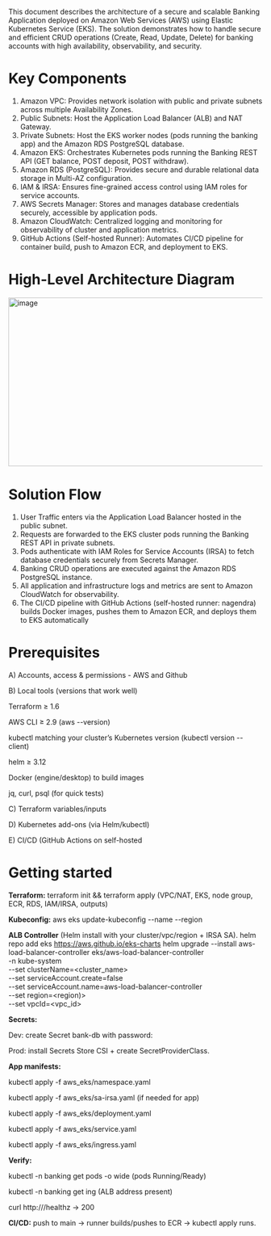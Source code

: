 This document describes the architecture of a secure and scalable Banking Application deployed
on Amazon Web Services (AWS) using Elastic Kubernetes Service (EKS). The solution
demonstrates how to handle secure and efficient CRUD operations (Create, Read, Update, Delete)
for banking accounts with high availability, observability, and security.

Key Components
=================
1. Amazon VPC: Provides network isolation with public and private subnets across multiple
Availability Zones.
2. Public Subnets: Host the Application Load Balancer (ALB) and NAT Gateway.
3. Private Subnets: Host the EKS worker nodes (pods running the banking app) and the Amazon
RDS PostgreSQL database.
4. Amazon EKS: Orchestrates Kubernetes pods running the Banking REST API (GET balance,
POST deposit, POST withdraw).
5. Amazon RDS (PostgreSQL): Provides secure and durable relational data storage in Multi-AZ
configuration.
6. IAM & IRSA: Ensures fine-grained access control using IAM roles for service accounts.
7. AWS Secrets Manager: Stores and manages database credentials securely, accessible by
application pods.
8. Amazon CloudWatch: Centralized logging and monitoring for observability of cluster and
application metrics.
9. GitHub Actions (Self-hosted Runner): Automates CI/CD pipeline for container build, push to
Amazon ECR, and deployment to EKS.

High-Level Architecture Diagram
=================================

<img width="576" height="334" alt="image" src="https://github.com/user-attachments/assets/8788e1d2-9d41-4cfb-96ef-3cc615d292e6" />

Solution Flow
====================

1. User Traffic enters via the Application Load Balancer hosted in the public subnet.
2. Requests are forwarded to the EKS cluster pods running the Banking REST API in private
subnets.
3. Pods authenticate with IAM Roles for Service Accounts (IRSA) to fetch database credentials
securely from Secrets Manager.
4. Banking CRUD operations are executed against the Amazon RDS PostgreSQL instance.
5. All application and infrastructure logs and metrics are sent to Amazon CloudWatch for
observability.
6. The CI/CD pipeline with GitHub Actions (self-hosted runner: nagendra) builds Docker
images, pushes them to Amazon ECR, and deploys them to EKS automatically


Prerequisites
=====================

A) Accounts, access & permissions - AWS and Github

B) Local tools (versions that work well)

   Terraform ≥ 1.6
   
   AWS CLI ≥ 2.9 (aws --version)
   
   kubectl matching your cluster’s Kubernetes version (kubectl version --client)
   
   helm ≥ 3.12
   
   Docker (engine/desktop) to build images
   
   jq, curl, psql (for quick tests)
   
C) Terraform variables/inputs

D) Kubernetes add-ons (via Helm/kubectl)

E) CI/CD (GitHub Actions on self-hosted

Getting started
=====================

**Terraform:** 
 terraform init && terraform apply
(VPC/NAT, EKS, node group, ECR, RDS, IAM/IRSA, outputs)

**Kubeconfig:**
aws eks update-kubeconfig --name <cluster> --region <region>

**ALB Controller** (Helm install with your cluster/vpc/region + IRSA SA).
helm repo add eks https://aws.github.io/eks-charts
helm upgrade --install aws-load-balancer-controller eks/aws-load-balancer-controller \
  -n kube-system \
  --set clusterName=<cluster_name> \
  --set serviceAccount.create=false \
  --set serviceAccount.name=aws-load-balancer-controller \
  --set region=<region)>\
  --set vpcId=<vpc_id>

**Secrets:**

Dev: create Secret bank-db with password: <value>

Prod: install Secrets Store CSI + create SecretProviderClass.

**App manifests:**

kubectl apply -f aws_eks/namespace.yaml

kubectl apply -f aws_eks/sa-irsa.yaml (if needed for app)

kubectl apply -f aws_eks/deployment.yaml

kubectl apply -f aws_eks/service.yaml

kubectl apply -f aws_eks/ingress.yaml

**Verify:**

kubectl -n banking get pods -o wide (pods Running/Ready)

kubectl -n banking get ing (ALB address present)

curl http://<ALB-DNS>/healthz → 200

**CI/CD:** push to main → runner builds/pushes to ECR → kubectl apply runs.

